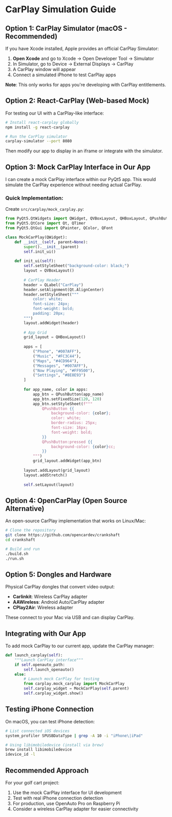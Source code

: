 # CarPlay Simulation Guide

## Option 1: CarPlay Simulator (macOS - Recommended)

If you have Xcode installed, Apple provides an official CarPlay Simulator:

1. **Open Xcode** and go to Xcode → Open Developer Tool → Simulator
2. In Simulator, go to Device → External Displays → CarPlay
3. A CarPlay window will appear
4. Connect a simulated iPhone to test CarPlay apps

**Note**: This only works for apps you're developing with CarPlay entitlements.

## Option 2: React-CarPlay (Web-based Mock)

For testing our UI with a CarPlay-like interface:

```bash
# Install react-carplay globally
npm install -g react-carplay

# Run the CarPlay simulator
carplay-simulator --port 8080
```

Then modify our app to display in an iframe or integrate with the simulator.

## Option 3: Mock CarPlay Interface in Our App

I can create a mock CarPlay interface within our PyQt5 app. This would simulate the CarPlay experience without needing actual CarPlay.

### Quick Implementation:

Create `src/carplay/mock_carplay.py`:

```python
from PyQt5.QtWidgets import QWidget, QVBoxLayout, QHBoxLayout, QPushButton, QLabel, QFrame
from PyQt5.QtCore import Qt, QTimer
from PyQt5.QtGui import QPainter, QColor, QFont

class MockCarPlay(QWidget):
    def __init__(self, parent=None):
        super().__init__(parent)
        self.init_ui()
        
    def init_ui(self):
        self.setStyleSheet("background-color: black;")
        layout = QVBoxLayout()
        
        # CarPlay Header
        header = QLabel("CarPlay")
        header.setAlignment(Qt.AlignCenter)
        header.setStyleSheet("""
            color: white;
            font-size: 24px;
            font-weight: bold;
            padding: 20px;
        """)
        layout.addWidget(header)
        
        # App Grid
        grid_layout = QHBoxLayout()
        
        apps = [
            ("Phone", "#007AFF"),
            ("Music", "#FC3C44"),
            ("Maps", "#4CD964"),
            ("Messages", "#007AFF"),
            ("Now Playing", "#FF9500"),
            ("Settings", "#8E8E93")
        ]
        
        for app_name, color in apps:
            app_btn = QPushButton(app_name)
            app_btn.setFixedSize(120, 120)
            app_btn.setStyleSheet(f"""
                QPushButton {{
                    background-color: {color};
                    color: white;
                    border-radius: 25px;
                    font-size: 16px;
                    font-weight: bold;
                }}
                QPushButton:pressed {{
                    background-color: {color}cc;
                }}
            """)
            grid_layout.addWidget(app_btn)
            
        layout.addLayout(grid_layout)
        layout.addStretch()
        
        self.setLayout(layout)
```

## Option 4: OpenCarPlay (Open Source Alternative)

An open-source CarPlay implementation that works on Linux/Mac:

```bash
# Clone the repository
git clone https://github.com/opencardev/crankshaft
cd crankshaft

# Build and run
./build.sh
./run.sh
```

## Option 5: Dongles and Hardware

Physical CarPlay dongles that convert video output:
- **Carlinkit**: Wireless CarPlay adapter
- **AAWireless**: Android Auto/CarPlay adapter
- **CPlay2Air**: Wireless adapter

These connect to your Mac via USB and can display CarPlay.

## Integrating with Our App

To add mock CarPlay to our current app, update the CarPlay manager:

```python
def launch_carplay(self):
    """Launch CarPlay interface"""
    if self.openauto_path:
        self.launch_openauto()
    else:
        # Launch mock CarPlay for testing
        from carplay.mock_carplay import MockCarPlay
        self.carplay_widget = MockCarPlay(self.parent)
        self.carplay_widget.show()
```

## Testing iPhone Connection

On macOS, you can test iPhone detection:

```bash
# List connected iOS devices
system_profiler SPUSBDataType | grep -A 10 -i "iPhone\|iPad"

# Using libimobiledevice (install via brew)
brew install libimobiledevice
idevice_id -l
```

## Recommended Approach

For your golf cart project:
1. Use the mock CarPlay interface for UI development
2. Test with real iPhone connection detection
3. For production, use OpenAuto Pro on Raspberry Pi
4. Consider a wireless CarPlay adapter for easier connectivity